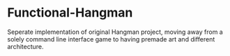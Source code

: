 # Functional-Hangman
Seperate implementation of original Hangman project, moving away from a solely command line interface game to having premade art and different architecture.
